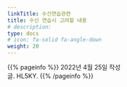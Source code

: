 ```yaml
---
linkTitle: 수신연습관련
title: 수신 연습시 고려할 내용
# description: 
type: docs
# icon: fa-solid fa-angle-down
weight: 20
---
```


{{% pageinfo %}}
2022년 4월 25일 작성<br>
글. HL5KY.
{{% /pageinfo %}}